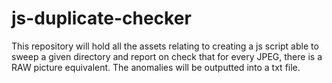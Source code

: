 # js-duplicate-checker
This repository will hold all the assets relating to creating a js script able to sweep a given directory and report on check that for every JPEG, there is a RAW picture equivalent. The anomalies will be outputted into a txt file.
